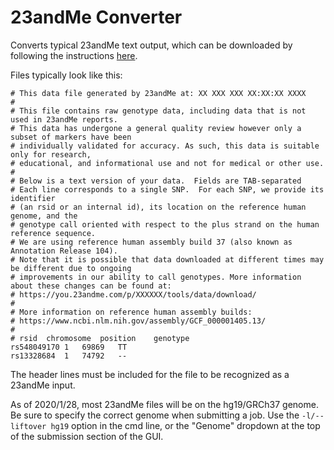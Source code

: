 # 23andMe Converter

Converts typical 23andMe text output, which can be downloaded by following the instructions [here](https://customercare.23andme.com/hc/en-us/articles/212196868-Accessing-Your-Raw-Genetic-Data).



Files typically look like this:
```
# This data file generated by 23andMe at: XX XXX XXX XX:XX:XX XXXX
#
# This file contains raw genotype data, including data that is not used in 23andMe reports.
# This data has undergone a general quality review however only a subset of markers have been 
# individually validated for accuracy. As such, this data is suitable only for research, 
# educational, and informational use and not for medical or other use.
# 
# Below is a text version of your data.  Fields are TAB-separated
# Each line corresponds to a single SNP.  For each SNP, we provide its identifier 
# (an rsid or an internal id), its location on the reference human genome, and the 
# genotype call oriented with respect to the plus strand on the human reference sequence.
# We are using reference human assembly build 37 (also known as Annotation Release 104).
# Note that it is possible that data downloaded at different times may be different due to ongoing 
# improvements in our ability to call genotypes. More information about these changes can be found at:
# https://you.23andme.com/p/XXXXXX/tools/data/download/
# 
# More information on reference human assembly builds:
# https://www.ncbi.nlm.nih.gov/assembly/GCF_000001405.13/
#
# rsid	chromosome	position	genotype
rs548049170	1	69869	TT
rs13328684	1	74792	--
```

The header lines must be included for the file to be recognized as a 23andMe input.

As of 2020/1/28, most 23andMe files will be on the hg19/GRCh37 genome. Be sure to specify the correct genome when submitting a job. Use the `-l/--liftover hg19` option in the cmd line, or the "Genome" dropdown at the top of the submission section of the GUI.
